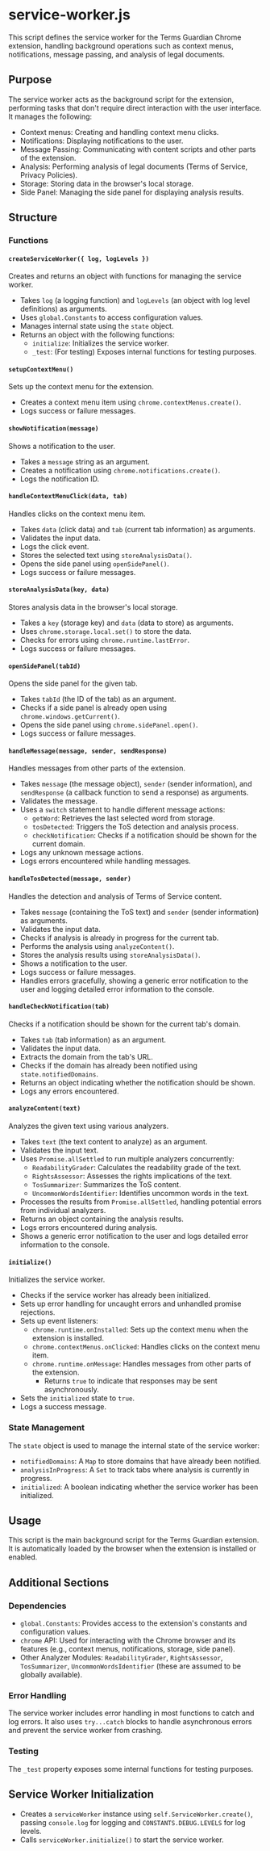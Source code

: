 # service-worker.js

This script defines the service worker for the Terms Guardian Chrome extension, handling background operations such as context menus, notifications, message passing, and analysis of legal documents.

## Purpose

The service worker acts as the background script for the extension, performing tasks that don't require direct interaction with the user interface. It manages the following:

* Context menus: Creating and handling context menu clicks.
* Notifications: Displaying notifications to the user.
* Message Passing: Communicating with content scripts and other parts of the extension.
* Analysis: Performing analysis of legal documents (Terms of Service, Privacy Policies).
* Storage: Storing data in the browser's local storage.
* Side Panel: Managing the side panel for displaying analysis results.

## Structure

### Functions

#### `createServiceWorker({ log, logLevels })`

Creates and returns an object with functions for managing the service worker.

* Takes `log` (a logging function) and `logLevels` (an object with log level definitions) as arguments.
* Uses `global.Constants` to access configuration values.
* Manages internal state using the `state` object.
* Returns an object with the following functions:
  * `initialize`: Initializes the service worker.
  * `_test`: (For testing) Exposes internal functions for testing purposes.

#### `setupContextMenu()`

Sets up the context menu for the extension.

* Creates a context menu item using `chrome.contextMenus.create()`.
* Logs success or failure messages.

#### `showNotification(message)`

Shows a notification to the user.

* Takes a `message` string as an argument.
* Creates a notification using `chrome.notifications.create()`.
* Logs the notification ID.

#### `handleContextMenuClick(data, tab)`

Handles clicks on the context menu item.

* Takes `data` (click data) and `tab` (current tab information) as arguments.
* Validates the input data.
* Logs the click event.
* Stores the selected text using `storeAnalysisData()`.
* Opens the side panel using `openSidePanel()`.
* Logs success or failure messages.

#### `storeAnalysisData(key, data)`

Stores analysis data in the browser's local storage.

* Takes a `key` (storage key) and `data` (data to store) as arguments.
* Uses `chrome.storage.local.set()` to store the data.
* Checks for errors using `chrome.runtime.lastError`.
* Logs success or failure messages.

#### `openSidePanel(tabId)`

Opens the side panel for the given tab.

* Takes `tabId` (the ID of the tab) as an argument.
* Checks if a side panel is already open using `chrome.windows.getCurrent()`.
* Opens the side panel using `chrome.sidePanel.open()`.
* Logs success or failure messages.

#### `handleMessage(message, sender, sendResponse)`

Handles messages from other parts of the extension.

* Takes `message` (the message object), `sender` (sender information), and `sendResponse` (a callback function to send a response) as arguments.
* Validates the message.
* Uses a `switch` statement to handle different message actions:
  * `getWord`: Retrieves the last selected word from storage.
  * `tosDetected`: Triggers the ToS detection and analysis process.
  * `checkNotification`: Checks if a notification should be shown for the current domain.
* Logs any unknown message actions.
* Logs errors encountered while handling messages.

#### `handleTosDetected(message, sender)`

Handles the detection and analysis of Terms of Service content.

* Takes `message` (containing the ToS text) and `sender` (sender information) as arguments.
* Validates the input data.
* Checks if analysis is already in progress for the current tab.
* Performs the analysis using `analyzeContent()`.
* Stores the analysis results using `storeAnalysisData()`.
* Shows a notification to the user.
* Logs success or failure messages.
* Handles errors gracefully, showing a generic error notification to the user and logging detailed error information to the console.

#### `handleCheckNotification(tab)`

Checks if a notification should be shown for the current tab's domain.

* Takes `tab` (tab information) as an argument.
* Validates the input data.
* Extracts the domain from the tab's URL.
* Checks if the domain has already been notified using `state.notifiedDomains`.
* Returns an object indicating whether the notification should be shown.
* Logs any errors encountered.

#### `analyzeContent(text)`

Analyzes the given text using various analyzers.

* Takes `text` (the text content to analyze) as an argument.
* Validates the input text.
* Uses `Promise.allSettled` to run multiple analyzers concurrently:
  * `ReadabilityGrader`: Calculates the readability grade of the text.
  * `RightsAssessor`: Assesses the rights implications of the text.
  * `TosSummarizer`: Summarizes the ToS content.
  * `UncommonWordsIdentifier`: Identifies uncommon words in the text.
* Processes the results from `Promise.allSettled`, handling potential errors from individual analyzers.
* Returns an object containing the analysis results.
* Logs errors encountered during analysis.
* Shows a generic error notification to the user and logs detailed error information to the console.

#### `initialize()`

Initializes the service worker.

* Checks if the service worker has already been initialized.
* Sets up error handling for uncaught errors and unhandled promise rejections.
* Sets up event listeners:
  * `chrome.runtime.onInstalled`: Sets up the context menu when the extension is installed.
  * `chrome.contextMenus.onClicked`: Handles clicks on the context menu item.
  * `chrome.runtime.onMessage`: Handles messages from other parts of the extension.
    * Returns `true` to indicate that responses may be sent asynchronously.
* Sets the `initialized` state to `true`.
* Logs a success message.

### State Management

The `state` object is used to manage the internal state of the service worker:

* `notifiedDomains`: A `Map` to store domains that have already been notified.
* `analysisInProgress`: A `Set` to track tabs where analysis is currently in progress.
* `initialized`: A boolean indicating whether the service worker has been initialized.

## Usage

This script is the main background script for the Terms Guardian extension. It is automatically loaded by the browser when the extension is installed or enabled.

## Additional Sections

### Dependencies

* `global.Constants`:  Provides access to the extension's constants and configuration values.
* `chrome` API: Used for interacting with the Chrome browser and its features (e.g., context menus, notifications, storage, side panel).
* Other Analyzer Modules:  `ReadabilityGrader`, `RightsAssessor`, `TosSummarizer`, `UncommonWordsIdentifier` (these are assumed to be globally available).

### Error Handling

The service worker includes error handling in most functions to catch and log errors. It also uses `try...catch` blocks to handle asynchronous errors and prevent the service worker from crashing.

### Testing

The `_test` property exposes some internal functions for testing purposes.

## Service Worker Initialization

* Creates a `serviceWorker` instance using `self.ServiceWorker.create()`, passing `console.log` for logging and `CONSTANTS.DEBUG.LEVELS` for log levels.
* Calls `serviceWorker.initialize()` to start the service worker.

